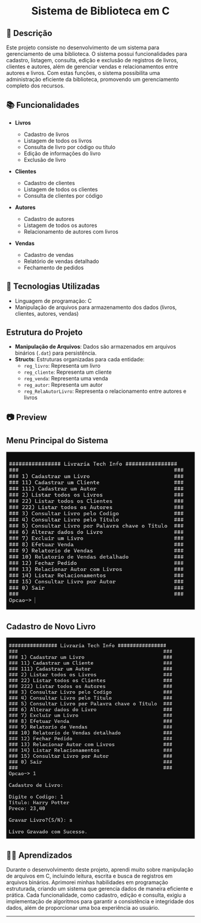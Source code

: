 <h1 align="center"> Sistema de Biblioteca em C </h1>

## :memo: Descrição
Este projeto consiste no desenvolvimento de um sistema para gerenciamento de uma biblioteca. O sistema possui funcionalidades para cadastro, listagem, consulta, edição e exclusão de registros de livros, clientes e autores, além de gerenciar vendas e relacionamentos entre autores e livros. Com estas funções, o sistema possibilita uma administração eficiente da biblioteca, promovendo um gerenciamento completo dos recursos.

## :books: Funcionalidades
- **Livros**
  - Cadastro de livros
  - Listagem de todos os livros
  - Consulta de livro por código ou título
  - Edição de informações do livro
  - Exclusão de livro

- **Clientes**
  - Cadastro de clientes
  - Listagem de todos os clientes
  - Consulta de clientes por código

- **Autores**
  - Cadastro de autores
  - Listagem de todos os autores
  - Relacionamento de autores com livros

- **Vendas**
  - Cadastro de vendas
  - Relatório de vendas detalhado
  - Fechamento de pedidos

## :wrench: Tecnologias Utilizadas
- Linguagem de programação: C
- Manipulação de arquivos para armazenamento dos dados (livros, clientes, autores, vendas)

## Estrutura do Projeto

- **Manipulação de Arquivos**: Dados são armazenados em arquivos binários (`.dat`) para persistência.
- **Structs**: Estruturas organizadas para cada entidade:
  - `reg_livro`: Representa um livro
  - `reg_cliente`: Representa um cliente
  - `reg_venda`: Representa uma venda
  - `reg_autor`: Representa um autor
  - `reg_RelaAutorLivro`: Representa o relacionamento entre autores e livros

## 📷 Preview

## Menu Principal do Sistema
<img src="MenuPrincipal.png" alt="Menu Principal" width="600px">

## Cadastro de Novo Livro
<img src="CadastroDeNovoLivro.png" alt="Cadastro De Novo Livro" width="600px">

## 🧑‍🏫 Aprendizados
Durante o desenvolvimento deste projeto, aprendi muito sobre manipulação de arquivos em C, incluindo leitura, escrita e busca de registros em arquivos binários. Aprimorei minhas habilidades em programação estruturada, criando um sistema que gerencia dados de maneira eficiente e prática. Cada funcionalidade, como cadastro, edição e consulta, exigiu a implementação de algoritmos para garantir a consistência e integridade dos dados, além de proporcionar uma boa experiência ao usuário.

---
